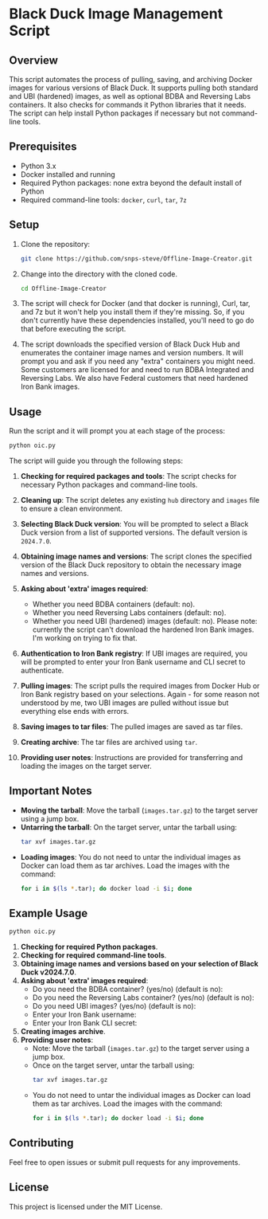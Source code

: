 
# Black Duck Image Management Script

## Overview
This script automates the process of pulling, saving, and archiving Docker images for various versions of Black Duck. It supports pulling both standard and UBI (hardened) images, as well as optional BDBA and Reversing Labs containers. It also checks for commands it Python libraries that it needs. The script can help install Python packages if necessary but not command-line tools.  

## Prerequisites
- Python 3.x
- Docker installed and running
- Required Python packages: none extra beyond the default install of Python
- Required command-line tools: `docker`, `curl`, `tar`, `7z` 

## Setup

1. Clone the repository:

   ```sh
   git clone https://github.com/snps-steve/Offline-Image-Creator.git
   ```

3. Change into the directory with the cloned code.
    
   ```sh
   cd Offline-Image-Creator
   ```
   
4. The script will check for Docker (and that docker is running), Curl, tar, and 7z but it won't help you install them if they're missing. So, if you don't currently have these dependencies installed, you'll need to go do that before executing the script. 

5. The script downloads the specified version of Black Duck Hub and enumerates the container image names and version numbers. It will prompt you and ask if you need any "extra" containers you might need. Some customers are licensed for and need to run BDBA Integrated and Reversing Labs. We also have Federal customers that need hardened Iron Bank images.  
    
## Usage

Run the script and it will prompt you at each stage of the process:
```sh
python oic.py
```

The script will guide you through the following steps:

1. **Checking for required packages and tools**: The script checks for necessary Python packages and command-line tools.

2. **Cleaning up**: The script deletes any existing `hub` directory and `images` file to ensure a clean environment.

3. **Selecting Black Duck version**: You will be prompted to select a Black Duck version from a list of supported versions. The default version is `2024.7.0`.

4. **Obtaining image names and versions**: The script clones the specified version of the Black Duck repository to obtain the necessary image names and versions.

5. **Asking about 'extra' images required**:
    - Whether you need BDBA containers (default: no).
    - Whether you need Reversing Labs containers (default: no).
    - Whether you need UBI (hardened) images (default: no).  Please note: currently the script can't download the hardened Iron Bank images. I'm working on trying to fix that.

6. **Authentication to Iron Bank registry**: If UBI images are required, you will be prompted to enter your Iron Bank username and CLI secret to authenticate.

7. **Pulling images**: The script pulls the required images from Docker Hub or Iron Bank registry based on your selections. Again - for some reason not understood by me, two UBI images are pulled without issue but everything else ends with errors. 

8. **Saving images to tar files**: The pulled images are saved as tar files.

9. **Creating archive**: The tar files are archived using `tar`.

10. **Providing user notes**: Instructions are provided for transferring and loading the images on the target server.

## Important Notes

- **Moving the tarball**: Move the tarball (`images.tar.gz`) to the target server using a jump box.
- **Untarring the tarball**: On the target server, untar the tarball using:
  ```sh
  tar xvf images.tar.gz
  ```
- **Loading images**: You do not need to untar the individual images as Docker can load them as tar archives. Load the images with the command:
  ```sh
  for i in $(ls *.tar); do docker load -i $i; done
  ```

## Example Usage

```sh
python oic.py
```

1. **Checking for required Python packages**.
2. **Checking for required command-line tools**.
3. **Obtaining image names and versions based on your selection of Black Duck v2024.7.0**.
4. **Asking about 'extra' images required**:
    - Do you need the BDBA container? (yes/no) (default is no):
    - Do you need the Reversing Labs container? (yes/no) (default is no):
    - Do you need UBI images? (yes/no) (default is no):
    - Enter your Iron Bank username:
    - Enter your Iron Bank CLI secret:
5. **Creating images archive**.
6. **Providing user notes**:
    - Note: Move the tarball (`images.tar.gz`) to the target server using a jump box.
    - Once on the target server, untar the tarball using:
      ```sh
      tar xvf images.tar.gz
      ```
    - You do not need to untar the individual images as Docker can load them as tar archives. Load the images with the command:
      ```sh
      for i in $(ls *.tar); do docker load -i $i; done
      ```

## Contributing

Feel free to open issues or submit pull requests for any improvements.

## License

This project is licensed under the MIT License.
